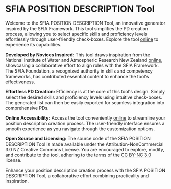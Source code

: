 # SFIA POSITION DESCRIPTION Tool

Welcome to the SFIA POSITION DESCRIPTION Tool, an innovative generator inspired by the SFIA Framework. This tool simplifies the PD creation process, allowing you to select specific skills and proficiency levels effortlessly through user-friendly check-boxes. Explore the tool [online](https://xanpho.x10.bz/index.html#/) to experience its capabilities.

**Developed by Novices Inspired:**
This tool draws inspiration from the National Institute of Water and Atmospheric Research New Zealand [online](https://niwa.github.io/sfia-position-description-tool/#/), showcasing a collaborative effort to align roles with the SFIA Framework. The SFIA Foundation, a recognized authority in skills and competency frameworks, has contributed essential content to enhance the tool's effectiveness.

**Effortless PD Creation:**
Efficiency is at the core of this tool's design. Simply select the desired skills and proficiency levels using intuitive check-boxes. The generated list can then be easily exported for seamless integration into comprehensive PDs.

**Online Accessibility:**
Access the tool conveniently [online](https://xanpho.x10.bz/index.html#/) to streamline your position description creation process. The user-friendly interface ensures a smooth experience as you navigate through the customization options.

**Open Source and Licensing:**
The source code of the SFIA POSITION DESCRIPTION Tool is made available under the Attribution-NonCommercial 3.0 NZ Creative Commons License. You are encouraged to explore, modify, and contribute to the tool, adhering to the terms of the [CC BY-NC 3.0](https://creativecommons.org/licenses/by-nc/3.0/nz/deed.en) license.

Enhance your position description creation process with the SFIA POSITION DESCRIPTION Tool, a collaborative effort combining practicality and inspiration.